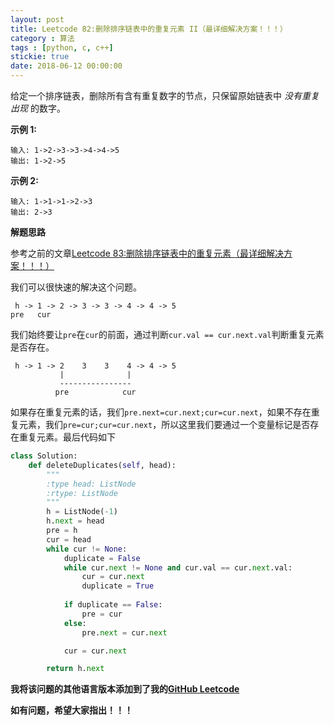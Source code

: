 ```yaml
---
layout: post
title: Leetcode 82:删除排序链表中的重复元素 II（最详细解决方案！！！）
category : 算法
tags : [python, c, c++]
stickie: true
date: 2018-06-12 00:00:00
---
```


给定一个排序链表，删除所有含有重复数字的节点，只保留原始链表中 *没有重复出现* 的数字。

**示例 1:**

```
输入: 1->2->3->3->4->4->5
输出: 1->2->5
```

**示例 2:**

```
输入: 1->1->1->2->3
输出: 2->3
```

**解题思路**

参考之前的文章[Leetcode 83:删除排序链表中的重复元素（最详细解决方案！！！）](https://blog.csdn.net/qq_17550379/article/details/80654239)

我们可以很快速的解决这个问题。

```
 h -> 1 -> 2 -> 3 -> 3 -> 4 -> 4 -> 5
pre   cur
```

我们始终要让`pre`在`cur`的前面，通过判断`cur.val == cur.next.val`判断重复元素是否存在。

```
 h -> 1 -> 2    3    3    4 -> 4 -> 5
           |              |
           ----------------
          pre            cur
```

如果存在重复元素的话，我们`pre.next=cur.next;cur=cur.next`，如果不存在重复元素，我们`pre=cur;cur=cur.next`，所以这里我们要通过一个变量标记是否存在重复元素。最后代码如下

```python
class Solution:
    def deleteDuplicates(self, head):
        """
        :type head: ListNode
        :rtype: ListNode
        """
        h = ListNode(-1)
        h.next = head
        pre = h
        cur = head
        while cur != None: 
            duplicate = False          
            while cur.next != None and cur.val == cur.next.val:
                cur = cur.next
                duplicate = True
            
            if duplicate == False:
                pre = cur
            else:
                pre.next = cur.next

            cur = cur.next

        return h.next
```

**我将该问题的其他语言版本添加到了我的[GitHub Leetcode](https://github.com/luliyucoordinate/Leetcode)**

**如有问题，希望大家指出！！！**